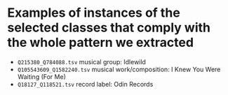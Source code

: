 # Examples of instances of the selected classes that comply with the whole pattern we extracted

- `Q215380_Q784088.tsv` musical group: Idlewild
- `Q105543609_Q1582240.tsv` musical work/composition: I Knew You Were Waiting (For Me)
- `Q18127_Q118521.tsv` record label: Odin Records
